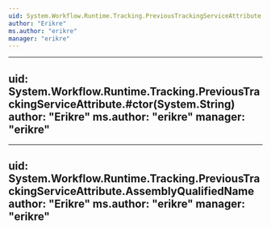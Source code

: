 ```yaml
---
uid: System.Workflow.Runtime.Tracking.PreviousTrackingServiceAttribute
author: "Erikre"
ms.author: "erikre"
manager: "erikre"
---
```


---
uid: System.Workflow.Runtime.Tracking.PreviousTrackingServiceAttribute.#ctor(System.String)
author: "Erikre"
ms.author: "erikre"
manager: "erikre"
---

---
uid: System.Workflow.Runtime.Tracking.PreviousTrackingServiceAttribute.AssemblyQualifiedName
author: "Erikre"
ms.author: "erikre"
manager: "erikre"
---
